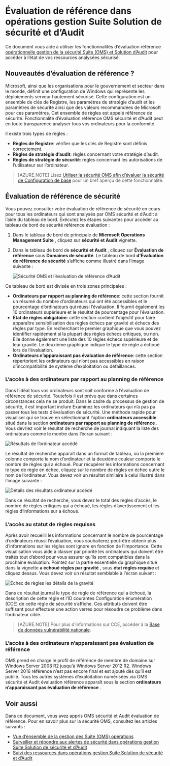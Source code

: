 <properties
   pageTitle="Opérations de sécurité Suite de gestion et d’Audit Solution référence | Microsoft Azure"
   description="Ce document explique comment utiliser la sécurité OMS et d’Audit solution pour effectuer une évaluation de référence de tous les ordinateurs analysés fins de conformité et sécurité."
   services="operations-management-suite"
   documentationCenter="na"
   authors="YuriDio"
   manager="swadhwa"
   editor=""/>

<tags
   ms.service="operations-management-suite"
   ms.devlang="na"
   ms.topic="hero-article"
   ms.tgt_pltfrm="na"
   ms.workload="na"
   ms.date="09/08/2016"
   ms.author="yurid"/>

# <a name="baseline-assessment-in-operations-management-suite-security-and-audit-solution"></a>Évaluation de référence dans opérations gestion Suite Solution de sécurité et d’Audit

Ce document vous aide à utiliser les fonctionnalités d’évaluation référence [opérationnelle gestion de la sécurité Suite (OMS) et Solution d’Audit](operations-management-suite-overview.md) pour accéder à l’état de vos ressources analysées sécurisé.

## <a name="what-is-baseline-assessment"></a>Nouveautés d’évaluation de référence ?

Microsoft, ainsi que les organisations pour le gouvernement et secteur dans le monde, définit une configuration de Windows qui représente les déploiements serveur hautement sécurisé. Cette configuration est un ensemble de clés de Registre, les paramètres de stratégie d’audit et les paramètres de sécurité ainsi que des valeurs recommandées de Microsoft pour ces paramètres. Cet ensemble de règles est appelé référence de sécurité. Fonctionnalité d’évaluation référence OMS sécurité et d’Audit peut en toute transparence analyser tous vos ordinateurs pour la conformité. 

Il existe trois types de règles :

- **Règles de Registre**: vérifier que les clés de Registre sont définis correctement.
- **Règles de stratégie d’audit**: règles concernant votre stratégie d’audit.
- **Règles de stratégie de sécurité**: règles concernant les autorisations de l’utilisateur sur l’ordinateur.

> [AZURE.NOTE] Lisez [Utiliser la sécurité OMS afin d’évaluer la sécurité de Configuration de base](https://blogs.technet.microsoft.com/msoms/2016/08/12/use-oms-security-to-assess-the-security-configuration-baseline/) pour un bref aperçu de cette fonctionnalité.

## <a name="security-baseline-assessment"></a>Évaluation de référence de sécurité

Vous pouvez consulter votre évaluation de référence de sécurité en cours pour tous les ordinateurs qui sont analysés par OMS sécurité et d’Audit à l’aide du tableau de bord.  Exécutez les étapes suivantes pour accéder au tableau de bord de sécurité référence évaluation :

1. Dans le tableau de bord de principale de **Microsoft Operations Management Suite** , cliquez sur **sécurité et Audit** vignette.
2. Dans le tableau de bord de **sécurité et Audit** , cliquez sur **Évaluation de référence** sous **Domaines de sécurité**. Le tableau de bord **d’Évaluation de référence de sécurité** s’affiche comme illustré dans l’image suivante :
    
    ![Sécurité OMS et l’évaluation de référence d’Audit](./media/oms-security-baseline/oms-security-baseline-fig1.png)

Ce tableau de bord est divisée en trois zones principales :

- **Ordinateurs par rapport au planning de référence**: cette section fournit un résumé du nombre d’ordinateurs qui ont été accessibles et le pourcentage d’ordinateurs qui réussi l’évaluation. Il fournit également les 10 ordinateurs supérieure et le résultat de pourcentage pour l’évaluation.
- **État de règles obligatoire**: cette section contient l’objectif pour faire apparaître sensibilisation des règles échecs par gravité et échecs des règles par type. En recherchant le premier graphique que vous pouvez identifier rapidement si la plupart des règles échecs critiques, ou non. Elle donne également une liste des 10 règles échecs supérieure et de leur gravité. Le deuxième graphique indique le type de règle a échoué lors de l’évaluation. 
- **Ordinateurs n’apparaissant pas évaluation de référence**: cette section répertorient les ordinateurs qui n’ont pas accessibles en raison d’incompatibilité de système d’exploitation ou défaillances. 

### <a name="accessing-computers-compared-to-baseline"></a>L’accès à des ordinateurs par rapport au planning de référence

Dans l’idéal tous vos ordinateurs sont soit conforme à l’évaluation de référence de sécurité. Toutefois il est prévu que dans certaines circonstances cela ne se produit. Dans le cadre du processus de gestion de sécurité, il est important inclure Examinez les ordinateurs qui n’a pas pu passer tous les tests d’évaluation de sécurité. Une méthode rapide pour visualiser qui se trouve en sélectionnant l’option **ordinateurs accessible** situé dans la section **ordinateurs par rapport au planning de référence** . Vous devriez voir le résultat de recherche de journal indiquant la liste des ordinateurs comme le montre dans l’écran suivant :

![Résultats de l’ordinateur accédé](./media/oms-security-baseline/oms-security-baseline-fig2.png)

Le résultat de recherche apparaît dans un format de tableau, où la première colonne comporte le nom d’ordinateur et la deuxième couleur comporte le nombre de règles qui a échoué. Pour récupérer les informations concernant le type de règle en échec, cliquez sur le nombre de règles en échec outre le nom de l’ordinateur. Vous devez voir un résultat similaire à celui illustré dans l’image suivante :

![Détails des résultats ordinateur accédé](./media/oms-security-baseline/oms-security-baseline-fig3.png)

Dans ce résultat de recherche, vous devez le total des règles d’accès, le nombre de règles critiques qui a échoué, les règles d’avertissement et les règles d’informations sur a échoué.

### <a name="accessing-required-rules-status"></a>L’accès au statut de règles requises

Après avoir recueilli les informations concernant le nombre de pourcentage d’ordinateurs réussi l’évaluation, vous souhaiterez peut-être obtenir plus d’informations sur les règles sont ignore en fonction de l’importance. Cette visualisation vous aide à classer par priorité les ordinateurs qui doivent être traités tout d’abord pour vous assurer qu’ils sont compatibles dans la prochaine évaluation. Pointez sur la partie essentielle du graphique situé dans la vignette **a échoué règles par gravité** , sous **état règles requise** et cliquez dessus. Vous devez voir un résultat semblable à l’écran suivant :

![Échec de règles les détails de la gravité](./media/oms-security-baseline/oms-security-baseline-fig4.png) 

Dans ce résultat journal le type de règle de référence qui a échoué, la description de cette règle et l’ID courantes Configuration énumération (CCE) de cette règle de sécurité s’affiche. Ces attributs doivent être suffisant pour effectuer une action verres pour résoudre ce problème dans l’ordinateur cible.

> [AZURE.NOTE] Pour plus d’informations sur CCE, accéder à la [Base de données vulnérabilité nationale](https://nvd.nist.gov/cce/index.cfm).

### <a name="accessing-computers-missing-baseline-assessment"></a>L’accès à des ordinateurs n’apparaissant pas évaluation de référence

OMS prend en charge le profil de référence de membre de domaine sur Windows Server 2008 R2 jusqu'à Windows Server 2012 R2. Windows Server 2016 référence n’est pas encore final et est ajouté dès qu’il est publié. Tous les autres systèmes d’exploitation numérisées via OMS sécurité et Audit évaluation référence apparaît sous la section **ordinateurs n’apparaissant pas évaluation de référence** .

## <a name="see-also"></a>Voir aussi

Dans ce document, vous avez appris OMS sécurité et Audit évaluation de référence. Pour en savoir plus sur la sécurité OMS, consultez les articles suivants :

- [Vue d’ensemble de la gestion des Suite (OMS) opérations](operations-management-suite-overview.md)
- [Surveiller et répondre aux alertes de sécurité dans opérations gestion Suite Solution de sécurité et d’Audit](oms-security-responding-alerts.md)
- [Suivi des ressources dans opérations gestion Suite Solution de sécurité et d’Audit](oms-security-monitoring-resources.md)

